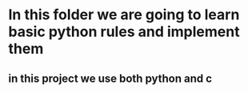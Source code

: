 # In this folder we are going to learn basic python rules and implement them
## in this project we use both python and c
